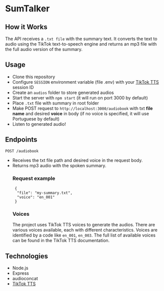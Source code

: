 # SumTalker
## How it Works
The API receives a ```.txt file``` with the summary text. It converts the text to audio using the TikTok text-to-speech engine and returns an mp3 file with the full audio version of the summary.

## Usage
- Clone this repository
- Configure ```SESSION``` environment variable (file .env) with your [TikTok TTS](https://www.npmjs.com/package/tiktok-tts) session ID
- Create an ```audios``` folder to store generated audios
- Start the server with ```npm start``` (it will run on port 3000 by default)
- Place ```.txt``` file with summary in root folder
- Make POST request to ```http://localhost:3000/audiobook``` with txt **file name** and desired **voice** in body (if no voice is specified, it will use Portuguese by default)
- Listen to generated audio!

## Endpoints
```POST /audiobook```
- Receives the txt file path and desired voice in the request body.
- Returns mp3 audio with the spoken summary.
  ### Request example
  ```
   {
    "file": "my-summary.txt",
    "voice": "en_001"
   }
  ```
  ### Voices
  The project uses TikTok TTS voices to generate the audios. There are various voices available, each with different characteristics. Voices are identified by a code like ```en_001```, ```en_003```. The full list of available voices can be found in the TikTok TTS documentation.

## Technologies
- Node.js
- Express
- audioconcat
- [TikTok TTS](https://www.npmjs.com/package/tiktok-tts)
